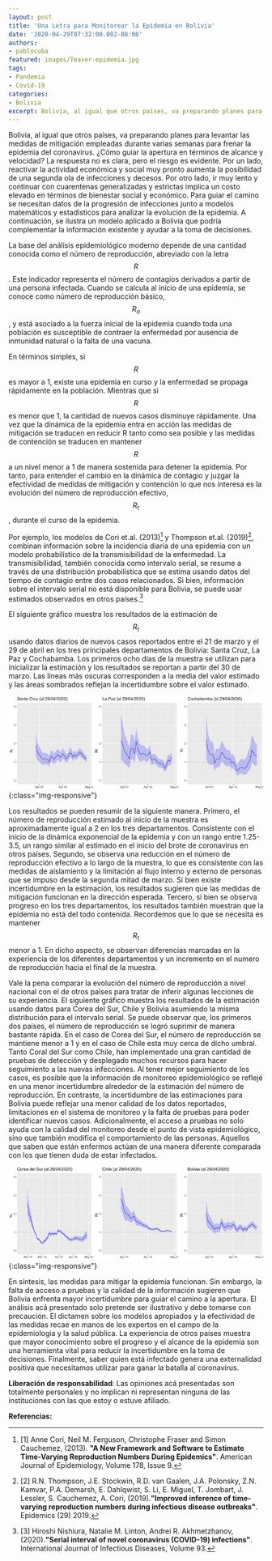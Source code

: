 ```yaml
---
layout: post
title: 'Una Letra para Monitorear la Epidemia en Bolivia'
date: '2020-04-29T07:32:00.002-08:00'
authors:
- pablocuba
featured: images/Teaser-epidemia.jpg
tags:
- Pandemia
- Covid-19
categories:
- Bolivia
excerpt: Bolivia, al igual que otros países, va preparando planes para levantar las medidas de mitigación empleadas durante varias semanas para frenar la epidemia del coronavirus. ¿Cómo guiar la apertura en términos de alcance y velocidad? La respuesta no es clara, pero el riesgo es evidente. Por un lado, reactivar la actividad económica y social muy pronto aumenta la posibilidad de una segunda ola de infecciones y decesos. Por otro lado, ir muy lento y continuar con cuarentenas generalizadas y estrictas implica un costo elevado en términos de bienestar social y económico.
---
```


Bolivia, al igual que otros países, va preparando planes para levantar las medidas de mitigación empleadas durante varias semanas para frenar la epidemia del coronavirus. ¿Cómo guiar la apertura en términos de alcance y velocidad? La respuesta no es clara, pero el riesgo es evidente. Por un lado, reactivar la actividad económica y social muy pronto aumenta la posibilidad de una segunda ola de infecciones y decesos. Por otro lado, ir muy lento y continuar con cuarentenas generalizadas y estrictas implica un costo elevado en términos de bienestar social y económico. Para guiar el camino se necesitan datos de la progresión de infecciones junto a modelos matemáticos y estadísticos para analizar la evolución de la epidemia. A continuación, se ilustra un modelo aplicado a Bolivia que podría complementar la información existente y ayudar a la toma de decisiones.

La base del análisis epidemiológico moderno depende de una cantidad conocida como el número de reproducción, abreviado con la letra $$R$$. Este indicador representa el número de contagios derivados a partir de una persona infectada. Cuando se calcula al inicio de una epidemia, se conoce como número de reproducción básico, $$R_o$$, y está asociado a la fuerza inicial de la epidemia cuando toda una población es susceptible de contraer la enfermedad por ausencia de inmunidad natural o la falta de una vacuna.

En términos simples, si $$R$$ es mayor a 1, existe una epidemia en curso y la enfermedad se propaga rápidamente en la población. Mientras que si $$R$$ es menor que 1, la cantidad de nuevos casos disminuye rápidamente. Una vez que la dinámica de la epidemia entra en acción las medidas de mitigación se traducen en reducir R tanto como sea posible y las medidas de contención se traducen en mantener $$R$$ a un nivel menor a 1 de manera sostenida para detener la epidemia. Por tanto, para entender el cambio en la dinámica de contagio y juzgar la efectividad de medidas de mitigación y contención lo que nos interesa es la evolución del número de reproducción efectivo, $$R_t$$, durante el curso de la epidemia.

Por ejemplo, los modelos de Cori et.al. (2013)[^1] y Thompson et.al. (2019)[^2], combinan información sobre la incidencia diaria de una epidemia con un modelo probabilístico de la transmisibilidad de la enfermedad. La transmisibilidad, también conocida como intervalo serial, se resume a través de una distribución probabilística que se estima usando datos del tiempo de contagio entre dos casos relacionados. Si bien, información sobre el intervalo serial no está disponible para Bolivia, se puede usar estimados observados en otros países.[^3]

El siguiente gráfico muestra los resultados de la estimación de $$R_t$$ usando datos diarios de nuevos casos reportados entre el 21 de marzo y el 29 de abril en los tres principales departamentos de Bolivia: Santa Cruz, La Paz y Cochabamba. Los primeros ocho días de la muestra se utilizan para inicializar la estimación y los resultados se reportan a partir del 30 de marzo. Las líneas más oscuras corresponden a la media del valor estimado y las áreas sombrados reflejan la incertidumbre sobre el valor estimado.

![Figura1](/assets/images/image003.jpg){:class="img-responsive"}

Los resultados se pueden resumir de la siguiente manera. Primero, el número de reproducción estimado al inicio de la muestra es aproximadamente igual a 2 en los tres departamentos. Consistente con el inicio de la dinámica exponencial de la epidemia y con un rango entre 1.25-3.5, un rango similar al estimado en el inicio del brote de coronavirus en otros países. Segundo, se observa una reducción en el número de reproducción efectivo a lo largo de la muestra, lo que es consistente con las medidas de aislamiento y la limitación al flujo interno y externo de personas que se impuso desde la segunda mitad de marzo. Si bien existe incertidumbre en la estimación, los resultados sugieren que las medidas de mitigación funcionan en la dirección esperada. Tercero, si bien se observa progreso en los tres departamentos, los resultados también muestran que la epidemia no está del todo contenida. Recordemos que lo que se necesita es mantener $$R_t$$ menor a 1. En dicho aspecto, se observan diferencias marcadas en la experiencia de los diferentes departamentos y un incremento en el numero de reproducción hacia el final de la muestra.


Vale la pena comparar la evolución del número de reproducción a nivel nacional con el de otros países para tratar de inferir algunas lecciones de su experiencia. El siguiente gráfico muestra los resultados de la estimación usando datos para Corea del Sur, Chile y Bolivia asumiendo la misma distribución para el intervalo serial. Se puede observar que, los primeros dos países, el número de reproducción se logró suprimir de manera bastante rápida. En el caso de Corea del Sur, el número de reproducción se mantiene menor a 1 y en el caso de Chile esta muy cerca de dicho umbral. Tanto Coral del Sur como Chile, han implementado una gran cantidad de pruebas de detección y desplegado muchos recursos para hacer seguimiento a las nuevas infecciones. Al tener mejor seguimiento de los casos, es posible que la información de monitoreo epidemiológico se reflejé en una menor incertidumbre alrededor de la estimación del número de reproducción. En contraste, la incertidumbre de las estimaciones para Bolivia puede reflejar una menor calidad de los datos reportados, limitaciones en el sistema de monitoreo y la falta de pruebas para poder identificar nuevos casos.  Adicionalmente, el acceso a pruebas no solo ayuda con la calidad del monitoreo desde el punto de vista epidemiológico, sino que también modifica el comportamiento de las personas. Aquellos que saben que están enfermos actúan de una manera diferente comparada con los que tienen duda de estar infectados. 

 ![Figura2](/assets/images/image004.jpg){:class="img-responsive"}

En síntesis, las medidas para mitigar la epidemia funcionan. Sin embargo, la falta de acceso a pruebas y la calidad de la información sugieren que Bolivia enfrenta mayor incertidumbre para guiar el camino a la apertura.  El análisis acá presentado solo pretende ser ilustrativo y debe tomarse con precaución. El dictamen sobre los modelos apropiados y la efectividad de las medidas recae en manos de los expertos en el campo de la epidemiologia y la salud pública. La experiencia de otros países muestra que mayor conocimiento sobre el progreso y el alcance de la epidemia son una herramienta vital para reducir la incertidumbre en la toma de decisiones. Finalmente, saber quien está infectado genera una externalidad positiva que necesitamos utilizar para ganar la batalla al coronavirus.


__Liberación de responsabilidad__: Las opiniones acá presentadas son totalmente personales y no implican ni representan ninguna de las instituciones con las que estoy o estuve afiliado.

__Referencias:__

[^1]: [1] Anne Cori, Neil M. Ferguson, Christophe Fraser and Simon Cauchemez, (2013). __"A New Framework and Software to Estimate Time-Varying Reproduction Numbers During Epidemics"__. American Journal of Epidemiology, Volume 178, Issue 9.

[^2]: [2] R.N. Thompson, J.E. Stockwin, R.D. van Gaalen, J.A. Polonsky, Z.N. Kamvar, P.A. Demarsh, E. Dahlqwist, S. Li, E. Miguel, T. Jombart, J. Lessler, S. Cauchemez, A. Cori, (2019).__"Improved inference of time-varying reproduction numbers during infectious disease outbreaks"__. Epidemics (29) 2019.

[^3]: [3] Hiroshi Nishiura, Natalie M. Linton, Andrei R. Akhmetzhanov, (2020).__"Serial interval of novel coronavirus (COVID-19) infections"__. International Journal of Infectious Diseases, Volume 93.


